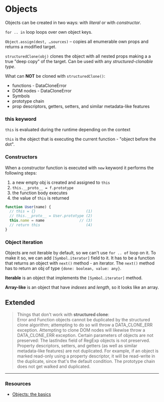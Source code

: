 
# Objects
Objects can be created in two ways: with _literal_ or with _constructor_.

`for .. in` loop loops over own object keys.

`Object.assign(dest, …sources)` – copies all enumerable own props and returns a modified target.

`structuredClone(obj)` clones the object with all nested props making a a true "deep copy" of the target. Can be used with any _structured-clonable type_.

What can __NOT__ be cloned with `structuredClone()`:
- functions - DataCloneError
- DOM nodes - DataCloneError
- Symbols
- prototype chain
- prop descriptors, getters, setters, and similar metadata-like features

### __this__ keyword

`this` is evaluated during the runtime depending on the context

`this` is the object that is executing the current function - "object before the dot".

### Constructors

When a constructor function is executed with `new` keyword it performs the following steps:
1. a new empty obj is created and assigned to `this`
1. `this.__proto__ = f.prototype`
1. the function body executes 
1. the value of `this` is returned

```javascript
function User(name) {
  // this = {}                       (1)
  // this.__proto__ = User.prototype (2)
  this.name = name                // (3)
  // return this                     (4)
}
```

### Object iteration

Objects are not iterable by default, so we can't use `for .. of` loop on it. To make it so, we can add `[Symbol.iterator]` field to it. It has to be a function that returns an object with `next()` method - an iterator. The `next()` method has to return an obj of type `{done: boolean, value: any}`.

__Iterable__ is an object that implements the `[Symbol.iterator]` method.

__Array-like__ is an object that have _indexes_ and _length_, so it looks like an array.


## Extended

> Things that don't work with __structured clone__:  
> Error and Function objects cannot be duplicated by the structured clone algorithm; attempting to do so will throw a DATA_CLONE_ERR exception. Attempting to clone DOM nodes will likewise throw a DATA_CLONE_ERR exception. Certain parameters of objects are not preserved: The lastIndex field of RegExp objects is not preserved. Property descriptors, setters, and getters (as well as similar metadata-like features) are not duplicated. For example, if an object is marked read-only using a property descriptor, it will be read-write in the duplicate, since that's the default condition. The prototype chain does not get walked and duplicated.


---
### Resources
- [Objects: the basics](https://javascript.info/object-basics)
